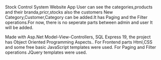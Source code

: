 Stock Control System Website App
User can see the categories,products and their branda,pricr,stocks also the customers
New Category,Customer,Category can be added.It has Paging and the Filter operations.For now, there is no seperate parts between admin and user
It will be added.

Made with Asp.Net Model-View-Controllers, 
SQL Express 19, the project has Object Oriented Programming Aspects..
For Frontend parts Html,CSS and some free basic JavaScript templates were used.
For Paging and Filter operations JQuery templates were used.

